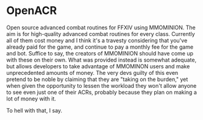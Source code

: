 # OpenACR
Open source advanced combat routines for FFXIV using MMOMINION. The aim is for high-quality advanced combat routines for every class.
Currently all of them cost money and I think it's a travesty considering that you've already paid for the game, and continue to pay a monthly fee for the game and bot.
Suffice to say, the creators of MMOMINION should have come up with these on their own. What was provided instead is somewhat adequate, but allows developers to
take advantage of MMOMINON users and make unprecedented amounts of money. The very devs guilty of this even pretend to be noble by claiming that they are
"taking on the burden," yet when given the opportunity to lessen the workload they won't allow anyone to see even just one of their ACRs, probably because they plan
on making a lot of money with it.

To hell with that, I say. 
